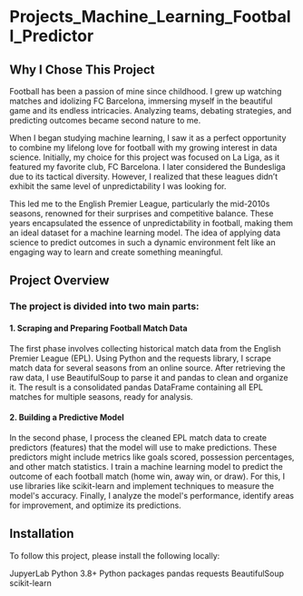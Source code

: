 # Projects_Machine_Learning_Football_Predictor
## Why I Chose This Project 
Football has been a passion of mine since childhood. I grew up watching matches and idolizing FC Barcelona, immersing myself in the beautiful game and its endless intricacies. Analyzing teams, debating strategies, and predicting outcomes became second nature to me. 

When I began studying machine learning, I saw it as a perfect opportunity to combine my lifelong love for football with my growing interest in data science. Initially, my choice for this project was focused on La Liga, as it featured my favorite club, FC Barcelona. I later considered the Bundesliga due to its tactical diversity. However, I realized that these leagues didn’t exhibit the same level of unpredictability I was looking for. 

This led me to the English Premier League, particularly the mid-2010s seasons, renowned for their surprises and competitive balance. These years encapsulated the essence of unpredictability in football, making them an ideal dataset for a machine learning model. The idea of applying data science to predict outcomes in such a dynamic environment felt like an engaging way to learn and create something meaningful. 


## Project Overview 
### The project is divided into two main parts: 
#### 1. Scraping and Preparing Football Match Data 
 The first phase involves collecting historical match data from the English Premier League (EPL). Using Python and the requests library, I scrape match data for several seasons from an online source. 
After retrieving the raw data, I use BeautifulSoup to parse it and pandas to clean and organize it. The result is a consolidated pandas DataFrame containing all EPL matches for multiple seasons, ready for analysis. 

#### 2. Building a Predictive Model 
In the second phase, I process the cleaned EPL match data to create predictors (features) that the model will use to make predictions. These predictors might include metrics like goals scored, possession percentages, and other match statistics. 
I train a machine learning model to predict the outcome of each football match (home win, away win, or draw). For this, I use libraries like scikit-learn and implement techniques to measure the model's accuracy. 
Finally, I analyze the model's performance, identify areas for improvement, and optimize its predictions. 

## Installation
To follow this project, please install the following locally:

JupyerLab
Python 3.8+
Python packages
pandas
requests
BeautifulSoup
scikit-learn


